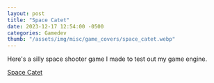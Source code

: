 ```yaml
---
layout: post
title: "Space Catet"
date: 2023-12-17 12:54:00 -0500
categories: Gamedev
thumb: "/assets/img/misc/game_covers/space_catet.webp"
---
```


Here's a silly space shooter game I made to test out my game engine.

<a target="_blank" href ="https://mihirchaudhari.github.io/space_catet/">Space Catet</a>